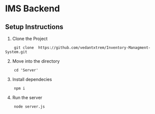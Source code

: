 # IMS Backend

## Setup Instructions

1. Clone the Project
```
    git clone  https://github.com/vedantxtrem/Inventory-Managment-System.git
```
2. Move into the directory
```
    cd 'Server'
```
3. Install dependecies 
```
    npm i 
```
4. Run the server
```
    node server.js
```
